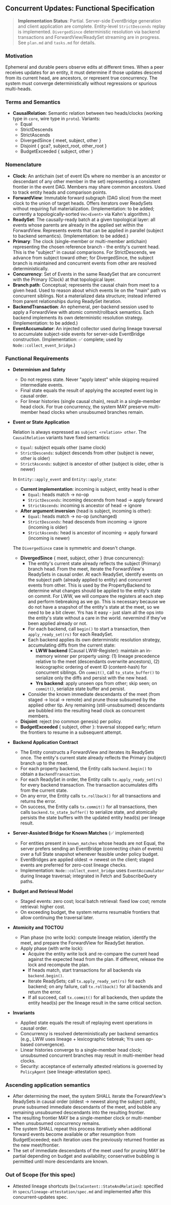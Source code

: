 ## Concurrent Updates: Functional Specification

> **Implementation Status**: Partial. Server-side EventBridge generation and client application are complete. Entity-level `StrictDescends` replay is implemented. `DivergedSince` deterministic resolution via backend transactions and ForwardView/ReadySet streaming are in progress. See `plan.md` and `tasks.md` for details.

### Motivation

Ephemeral and durable peers observe edits at different times. When a peer receives updates for an entity, it must determine if those updates descend from its current head, are ancestors, or represent true concurrency. The system must converge deterministically without regressions or spurious multi-heads.

### Terms and Semantics

- **CausalRelation**: Semantic relation between two heads/clocks (working type in `core`, wire type in `proto`). Variants:
  - Equal
  - StrictDescends
  - StrictAscends
  - DivergedSince { meet, subject, other }
  - Disjoint { gca?, subject_root, other_root }
  - BudgetExceeded { subject, other }

### Nomenclature

- **Clock**: An antichain (set of event IDs where no member is an ancestor or descendant of any other member in the set) representing a consistent frontier in the event DAG. Members may share common ancestors. Used to track entity heads and comparison points.
- **ForwardView**: Immutable forward subgraph (DAG slice) from the meet clock to the union of target heads. Offers iterators over ReadySets without requiring full materialization. (Implementation: to be added; currently a topologically-sorted `Vec<Event>` via Kahn's algorithm.)
- **ReadySet**: The causally-ready batch at a given topological layer: all events whose parents are already in the applied set within the ForwardView. Represents events that can be applied in parallel (subject to backend semantics). (Implementation: to be added.)
- **Primary**: The clock (single-member or multi-member antichain) representing the chosen reference branch - the entity's current head. This is the "subject" in causal comparisons. For StrictDescends, we advance from subject toward other; for DivergedSince, the subject branch is maintained and concurrent events from other are resolved deterministically.
- **Concurrency**: Set of Events in the same ReadySet that are concurrent with the Primary (Clock) at that topological layer.
- **Branch path**: Conceptual; represents the causal chain from meet to a given head. Used to reason about which events lie on the "main" path vs concurrent siblings. Not a materialized data structure; instead inferred from parent relationships during ReadySet iteration.
- **BackendTransaction**: An ephemeral, per-backend session used to apply a ForwardView with atomic commit/rollback semantics. Each backend implements its own deterministic resolution strategy. (Implementation: to be added.)
- **EventAccumulator**: An injected collector used during lineage traversal to accumulate subject-side events for server-side EventBridge construction. (Implementation: ✅ complete; used by `Node::collect_event_bridge`.)

### Functional Requirements

- **Determinism and Safety**

  - Do not regress state. Never "apply latest" while skipping required intermediate events.
  - Final state equals the result of applying the accepted event log in causal order.
  - For linear histories (single causal chain), result in a single-member head clock. For true concurrency, the system MAY preserve multi-member head clocks when unsubsumed branches remain.

- **Event or State Application**

  Relation is always expressed as `subject <relation> other`. The `CausalRelation` variants have fixed semantics:

  - `Equal`: subject equals other (same clock)
  - `StrictDescends`: subject descends from other (subject is newer, other is older)
  - `StrictAscends`: subject is ancestor of other (subject is older, other is newer)

  In `Entity::apply_event` and `Entity::apply_state`:

  - **Current implementation**: incoming is subject, entity head is other
    - `Equal`: heads match → no-op
    - `StrictDescends`: incoming descends from head → apply forward
    - `StrictAscends`: incoming is ancestor of head → ignore
  - **After argument inversion** (head is subject, incoming is other):
    - `Equal`: heads match → no-op (unchanged)
    - `StrictDescends`: head descends from incoming → ignore (incoming is older)
    - `StrictAscends`: head is ancestor of incoming → apply forward (incoming is newer)

  The `DivergedSince` case is symmetric and doesn't change.

  - **DivergedSince** { meet, subject, other } (true concurrency):
    - The entity's current state already reflects the subject (Primary) branch head. From the meet, iterate the ForwardView's ReadySets in causal order. At each ReadySet, identify events on the subject path (already applied to entity) and concurrent events from other. This is used by the PropertyBackend to determine what changes should be applied to the entity's state on commit. For LWW, we will compare the registers at each step and perform tiebreaking as we go. This is necessary because we do not have a snapshot of the entity's state at the meet, so we need to be a bit clever. Yrs has it easy - just slam all the ops into the entity's state without a care in the world. nevermind if they've been applied already or not.
    - For each backend, call `begin()` to start a transaction, then `apply_ready_set(rs)` for each ReadySet.
    - Each backend applies its own deterministic resolution strategy, accumulating diffs from the current state:
      - **LWW backend** (Causal LWW-Register): maintain an in-memory winner per property using: (1) lineage precedence relative to the meet (descendants overwrite ancestors), (2) lexicographic ordering of event ID (content-hash) for concurrent siblings. On `commit()`, call `to_state_buffer()` to serialize only the diffs and persist with the new head.
      - **Yrs backend**: apply unseen ops from other; skip seen; on `commit()`, serialize state buffer and persist.
    - Consider the known immediate descendants of the meet (from staged → local → remote) and prune those subsumed by the applied other tip. Any remaining (still-unsubsumed) descendants are bubbled into the resulting head clock as concurrent members.
  - **Disjoint**: reject (no common genesis) per policy.
  - **BudgetExceeded** { subject, other }: traversal stopped early; return the frontiers to resume in a subsequent attempt.

- **Backend Application Contract**

  - The Entity constructs a ForwardView and iterates its ReadySets once. The entity's current state already reflects the Primary (subject) branch up to the meet.
  - For each property backend, the Entity calls `backend.begin()` to obtain a `BackendTransaction`.
  - For each ReadySet in order, the Entity calls `tx.apply_ready_set(rs)` for every backend transaction. The transaction accumulates diffs from the current state.
  - On any error, the Entity calls `tx.rollback()` for all transactions and returns the error.
  - On success, the Entity calls `tx.commit()` for all transactions, then calls `backend.to_state_buffer()` to serialize state, and atomically persists the state buffers with the updated entity head(s) per lineage result.

- **Server-Assisted Bridge for Known Matches** (✅ implemented)

  - For entities present in `known_matches` whose heads are not Equal, the server prefers sending an EventBridge (connecting chain of events) over a full State snapshot whenever feasible under policy budget.
  - EventBridges are applied oldest → newest on the client; staged events are preferred for zero-cost lineage checks.
  - Implementation: `Node::collect_event_bridge` uses `EventAccumulator` during lineage traversal; integrated in Fetch and SubscribeQuery paths.

- **Budget and Retrieval Model**

  - Staged events: zero cost; local batch retrieval: fixed low cost; remote retrieval: higher cost.
  - On exceeding budget, the system returns resumable frontiers that allow continuing the traversal later.

- **Atomicity and TOCTOU**

  - Plan phase (no write lock): compute lineage relation, identify the meet, and prepare the ForwardView for ReadySet iteration.
  - Apply phase (with write lock):
    - Acquire the entity write lock and re-compare the current head against the expected head from the plan. If different, release the lock and recompute the plan.
    - If heads match, start transactions for all backends via `backend.begin()`.
    - Iterate ReadySets; call `tx.apply_ready_set(rs)` for each backend; on any failure, call `tx.rollback()` for all backends and return the error.
    - If all succeed, call `tx.commit()` for all backends, then update the entity head(s) per the lineage result in the same critical section.

- **Invariants**
  - Applied state equals the result of replaying event operations in causal order.
  - Concurrency is resolved deterministically per backend semantics (e.g., LWW uses lineage + lexicographic tiebreak; Yrs uses op-based convergence).
  - Linear histories converge to a single-member head clock; unsubsumed concurrent branches may result in multi-member head clocks.
  - Security: acceptance of externally attested relations is governed by `PolicyAgent` (see lineage-attestation spec).

### Ascending application semantics

- After determining the meet, the system SHALL iterate the ForwardView's ReadySets in causal order (oldest → newest along the subject path), prune subsumed immediate descendants of the meet, and bubble any remaining unsubsumed descendants into the resulting frontier.
- The resulting frontier MAY be a single-member clock or multi-member when unsubsumed concurrency remains.
- The system SHALL repeat this process iteratively when additional forward events become available or after resumption from BudgetExceeded; each iteration uses the previously returned frontier as the new meet/frontier.
- The set of immediate descendants of the meet used for pruning MAY be partial depending on budget and availability; conservative bubbling is permitted until more descendants are known.

### Out of Scope (for this spec)

- Attested lineage shortcuts (`DeltaContent::StateAndRelation`): specified in `specs/lineage-attestation/spec.md` and implemented after this concurrent-updates spec.
